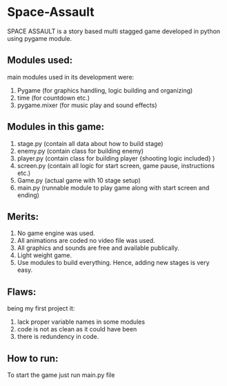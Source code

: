 # Space-Assault
SPACE ASSAULT is a story based multi stagged game developed in python using pygame module.
## Modules used:
main modules used in its development were:
1. Pygame (for graphics handling, logic building and organizing)
2. time (for countdown etc.)
3. pygame.mixer (for music play and sound effects)
## Modules in this game:
1. stage.py (contain all data about how to build stage)
2. enemy.py (contain class for building enemy)
3. player.py (contain class for building player {shooting logic included} )
4. screen.py (contain all logic for start screen, game pause, instructions etc.)
5. Game.py (actual game with 10 stage setup)
6. main.py (runnable module to play game along with start screen and ending)
## Merits:
1. No game engine was used.
2. All animations are coded no video file was used.
3. All graphics and sounds are free and available publically.
4. Light weight game.
5. Use modules to build everything. Hence, adding new stages is very easy.
## Flaws:
being my first project it:
1. lack proper variable names in some modules
2. code is not as clean as it could have been
3. there is redundency in code.
## How to run:
To start the game just run main.py file
